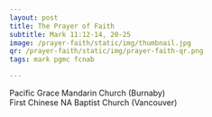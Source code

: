 ```yaml
---
layout: post
title: The Prayer of Faith
subtitle: Mark 11:12-14, 20-25
image: /prayer-faith/static/img/thumbnail.jpg
qr: /prayer-faith/static/img/prayer-faith-qr.png
tags: mark pgmc fcnab

---
```

Pacific Grace Mandarin Church (Burnaby)<br>
First Chinese NA Baptist Church (Vancouver)
